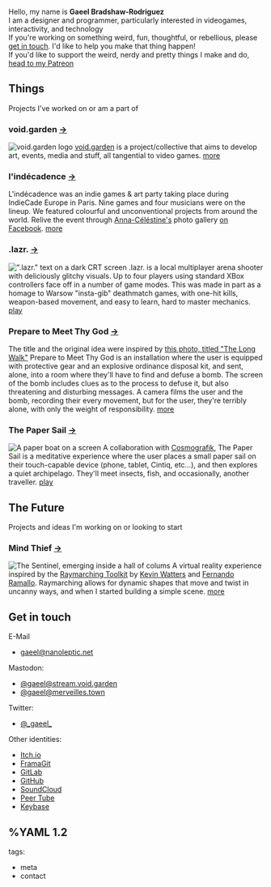 Hello, my name is __Gaeel&nbsp;Bradshaw‑Rodriguez__  
I am a designer and programmer, particularly interested in videogames, interactivity, and technology   
If you're working on something weird, fun, thoughtful, or rebellious, please [get in touch](contact.html). I'd like to help you make that thing happen!   
If you'd like to support the weird, nerdy and pretty things I make and do, [head to my Patreon](https://www.patreon.com/gaeel)

## Things
Projects I've worked on or am a part of

### void.garden [→](https://voidgarden.itch.io/)
![void.garden logo](voidgarden.700w.jpg)
[void.garden](http://void.garden/) is a project/collective that aims to develop art, events, media and stuff, all tangential to video games. [more](https://voidgarden.itch.io/)

### l'indécadence [→](https://voidgarden.itch.io/lindecadence)
L'indécadence was an indie games & art party taking place during IndieCade Europe in Paris. Nine games and four musicians were on the lineup. We featured colourful and unconventional projects from around the world. Relive the event through [Anna-Céléstine's](https://twitter.com/lafilledct) photo gallery [on Facebook](https://www.facebook.com/pg/lafilledct/photos/?tab=album&album_id=1471957822887747). [more](https://voidgarden.itch.io/lindecadence)

### .lazr. [→](https://gaeel.itch.io/lazr)
![".lazr." text on a dark CRT screen](lazr.700w.jpg)
.lazr. is a local multiplayer arena shooter with deliciously glitchy visuals. Up to four players using standard XBox controllers face off in a number of game modes. This was made in part as a homage to Warsow "insta-gib" deathmatch games, with one-hit kills, weapon-based movement, and easy to learn, hard to master mechanics. [play](https://gaeel.itch.io/lazr)

### Prepare to Meet Thy God [→](http://shakethatbutton.com/prepare-to-meet-thy-god/)
The title and the original idea were inspired by [this photo, titled "The Long Walk"](https://en.wikipedia.org/wiki/Bomb_disposal#/media/File:Eod_technician_ireland.jpg)
Prepare to Meet Thy God is an installation where the user is equipped with protective gear and an explosive ordinance disposal kit, and sent, alone, into a room where they'll have to find and defuse a bomb. The screen of the bomb includes clues as to the process to defuse it, but also threatening and disturbing messages. A camera films the user and the bomb, recording their every movement, but for the user, they're terribly alone, with only the weight of responsibility. [more](http://shakethatbutton.com/prepare-to-meet-thy-god/)

### The Paper Sail [→](https://papersail.lab.arte.tv/)
![A paper boat on a screen](papersail.700w.jpg)
A collaboration with [Cosmografik](http://cosmografik.fr/), The Paper Sail is a meditative experience where the user places a small paper sail on their touch-capable device (phone, tablet, Cintiq, etc…), and then explores a quiet archipelago. They'll meet insects, fish, and occasionally, another traveller. [play](https://papersail.lab.arte.tv/)

## The Future
Projects and ideas I'm working on or looking to start

### Mind Thief [→](https://twitter.com/_gaeel_/status/1080566801237454851)
![The Sentinel, emerging inside a hall of colums](thief.700w.jpg)
A virtual reality experience inspired by the [Raymarching Toolkit](https://kev.town/raymarching-toolkit/) by [Kevin Watters](https://kev.town/) and [Fernando Ramallo](https://fernandoramallo.github.io/2018/).
Raymarching allows for dynamic shapes that move and twist in uncanny ways, and when I started building a simple scene. [more](https://twitter.com/_gaeel_/status/1080566801237454851)

## Get in touch
E-Mail
  * [gaeel@nanoleptic.net](mailto:gaeel@nanoleptic.net)
  
Mastodon:
  * <a rel="me" href="https://stream.void.garden/@gaeel">@gaeel@stream.void.garden</a>
  * <a rel="me" href="https://merveilles.town/@gaeel">@gaeel@merveilles.town</a>
  
Twitter:
  * <a rel="me" href="https://twitter.com/_gaeel_">@\_gaeel\_</a>

Other identities:
  * [Itch.io](https://gaeel.itch.io/)
  * [FramaGit](https://framagit.org/Bradshaw1)
  * [GitLab](https://gitlab.com/Bradshaw1)
  * [GitHub](https://github.com/Bradshaw)
  * [SoundCloud](https://soundcloud.com/freelancer-epic)
  * [Peer Tube](https://diode.zone/video-channels/hyperwires/videos)
  * [Keybase](https://keybase.io/gaeel)
  
%YAML 1.2
---
tags:
  - meta
  - contact
  